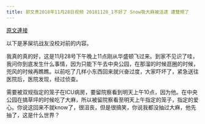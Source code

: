 ```yaml
---
title: 郭文贵2018年11月28日视频 20181128_1不好了 Snow吸大麻被活逮 遭雙規了
---
```


[原文連接](https://gnews.org/ThreadView/53478551)

以下是茅屎坑战友没校对前的内容。

  我真的真的好，这是11月28号下午晚上11点刚从华盛顿飞过来。到家不见识了哇，我问你到底发生什么事情，因为只能下午去中央公园，在那溜的时候逛圈的时候，兜风的时候再瞧瞧。以前吃了几样小东西回来就兴奋过度，大家吓坏了，紧急送往医院后，医院发现，经过侦查。

  需要被双规指定的笼子在ICU病房，要留院察看到明天上午10点，因为他。在中央公园在搞草坪的时候吃了大麻，所以被留院察看至明天上午指定的笼子，指定的爱心。你说这回来不就know了，很沮丧，但是很搞笑，你说我都没抽过大麻，他先抽了，这是什么世界？
